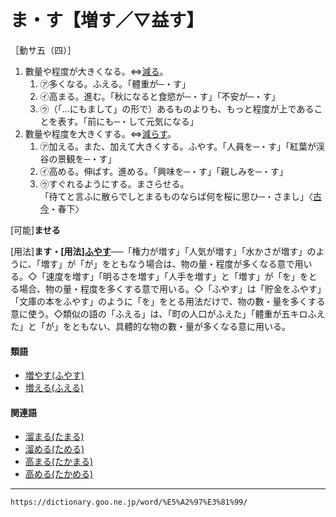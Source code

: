 # ま・す【増す／▽益す】

［動サ五（四）］
1.  數量や程度が大きくなる。⇔[減る](https://dictionary.goo.ne.jp/word/%E6%B8%9B%E3%82%8B_%28%E3%81%B8%E3%82%8B%29/#jn-199824)。    
    1.  ㋐多くなる。ふえる。「體重が─・す」        
    2.  ㋑高まる。進む。「秋になると食慾が─・す」「不安が─・す」        
    3.  ㋒（「…にもまして」の形で）あるものよりも、もっと程度が上であることを表す。「前にも─・して元気になる」
2. 數量や程度を大きくする。⇔[減らす](https://dictionary.goo.ne.jp/word/%E6%B8%9B%E3%82%89%E3%81%99/#jn-199718)。    
    1.  ㋐加える。また、加えて大きくする。ふやす。「人員を─・す」「紅葉が渓谷の景観を─・す」        
    2.  ㋑高める。伸ばす。進める。「興味を─・す」「親しみを─・す」        
    3.  ㋒すぐれるようにする。まさらせる。        
        「待てと言ふに散らでしとまるものならば何を桜に思ひ─・さまし」〈[古今](https://dictionary.goo.ne.jp/word/%E5%8F%A4%E4%BB%8A%E5%92%8C%E6%AD%8C%E9%9B%86/#jn-76609)・春下〉
        

\[可能\]**ませる**

\[用法\]**ます・\[用法\][ふやす](ふやす（増やす／殖やす）)**──「権力が増す」「人気が増す」「水かさが増す」のように、「増す」が「が」をともなう場合は、物の量・程度が多くなる意で用いる。◇「速度を増す」「明るさを増す」「人手を増す」と「増す」が「を」をとる場合、物の量・程度を多くする意で用いる。◇「ふやす」は「貯金をふやす」「文庫の本をふやす」のように「を」をとる用法だけで、物の數・量を多くする意に使う。◇類似の語の「ふえる」は、「町の人口がふえた」「體重が五キロふえた」と「が」をともない、具體的な物の數・量が多くなる意に用いる。

#### 類語

-   [増やす(ふやす)](ふやす（増やす／殖やす）)
-   [増える(ふえる)](https://dictionary.goo.ne.jp/word/%E5%A2%97%E3%81%88%E3%82%8B/#jn-190741)

#### 関連語

-   [溜まる(たまる)](https://dictionary.goo.ne.jp/word/%E6%BA%9C%E3%81%BE%E3%82%8B/#jn-138931)
-   [溜める(ためる)](https://dictionary.goo.ne.jp/word/%E6%BA%9C%E3%82%81%E3%82%8B/#jn-139058)
-   [高まる(たかまる)](https://dictionary.goo.ne.jp/word/%E9%AB%98%E3%81%BE%E3%82%8B/#jn-135507)
-   [高める(たかめる)](https://dictionary.goo.ne.jp/word/%E9%AB%98%E3%82%81%E3%82%8B/#jn-135536)

---
`https://dictionary.goo.ne.jp/word/%E5%A2%97%E3%81%99/`